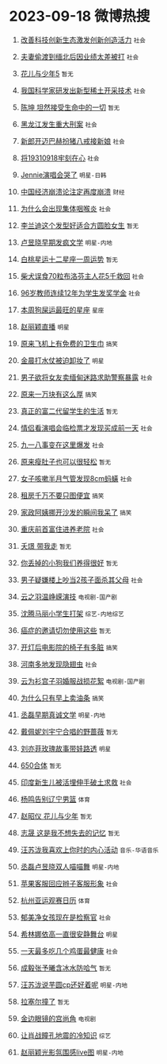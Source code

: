 # 2023-09-18 微博热搜 
1. [改善科技创新生态激发创新创造活力](https://m.weibo.cn/search?containerid=100103type%3D1%26t%3D10%26q%3D%23%E6%94%B9%E5%96%84%E7%A7%91%E6%8A%80%E5%88%9B%E6%96%B0%E7%94%9F%E6%80%81%E6%BF%80%E5%8F%91%E5%88%9B%E6%96%B0%E5%88%9B%E9%80%A0%E6%B4%BB%E5%8A%9B%23&stream_entry_id=51&isnewpage=1&extparam=seat%3D1%26filter_type%3Drealtimehot%26pos%3D0%26cate%3D10103%26dgr%3D0%26stream_entry_id%3D51%26c_type%3D51%26display_time%3D1694970235%26pre_seqid%3D169497023569102715567) `社会` 

2. [夫妻偷渡到缅北后因业绩太差被打](https://m.weibo.cn/search?containerid=100103type%3D1%26t%3D10%26q%3D%23%E5%A4%AB%E5%A6%BB%E5%81%B7%E6%B8%A1%E5%88%B0%E7%BC%85%E5%8C%97%E5%90%8E%E5%9B%A0%E4%B8%9A%E7%BB%A9%E5%A4%AA%E5%B7%AE%E8%A2%AB%E6%89%93%23&stream_entry_id=31&isnewpage=1&extparam=seat%3D1%26filter_type%3Drealtimehot%26c_type%3D31%26flag%3D1%26band_rank%3D1%26q%3D%2523%25E5%25A4%25AB%25E5%25A6%25BB%25E5%2581%25B7%25E6%25B8%25A1%25E5%2588%25B0%25E7%25BC%2585%25E5%258C%2597%25E5%2590%258E%25E5%259B%25A0%25E4%25B8%259A%25E7%25BB%25A9%25E5%25A4%25AA%25E5%25B7%25AE%25E8%25A2%25AB%25E6%2589%2593%2523%26lcate%3D5001%26realpos%3D1%26pos%3D0%26cate%3D5001%26dgr%3D0%26stream_entry_id%3D31%26display_time%3D1694970235%26pre_seqid%3D169497023569102715567) `社会` 

3. [花儿与少年5](https://m.weibo.cn/search?containerid=100103type%3D1%26t%3D10%26q%3D%E8%8A%B1%E5%84%BF%E4%B8%8E%E5%B0%91%E5%B9%B45&stream_entry_id=31&isnewpage=1&extparam=seat%3D1%26filter_type%3Drealtimehot%26c_type%3D31%26flag%3D0%26band_rank%3D2%26q%3D%25E8%258A%25B1%25E5%2584%25BF%25E4%25B8%258E%25E5%25B0%2591%25E5%25B9%25B45%26lcate%3D5001%26realpos%3D2%26pos%3D1%26cate%3D5001%26dgr%3D0%26stream_entry_id%3D31%26display_time%3D1694970235%26pre_seqid%3D169497023569102715567) `暂无` 

4. [我国科学家研发出新型稀土开采技术](https://m.weibo.cn/search?containerid=100103type%3D1%26t%3D10%26q%3D%23%E6%88%91%E5%9B%BD%E7%A7%91%E5%AD%A6%E5%AE%B6%E7%A0%94%E5%8F%91%E5%87%BA%E6%96%B0%E5%9E%8B%E7%A8%80%E5%9C%9F%E5%BC%80%E9%87%87%E6%8A%80%E6%9C%AF%23&stream_entry_id=31&isnewpage=1&extparam=seat%3D1%26filter_type%3Drealtimehot%26c_type%3D31%26flag%3D0%26band_rank%3D3%26q%3D%2523%25E6%2588%2591%25E5%259B%25BD%25E7%25A7%2591%25E5%25AD%25A6%25E5%25AE%25B6%25E7%25A0%2594%25E5%258F%2591%25E5%2587%25BA%25E6%2596%25B0%25E5%259E%258B%25E7%25A8%2580%25E5%259C%259F%25E5%25BC%2580%25E9%2587%2587%25E6%258A%2580%25E6%259C%25AF%2523%26lcate%3D5001%26realpos%3D3%26pos%3D2%26cate%3D5001%26dgr%3D0%26stream_entry_id%3D31%26display_time%3D1694970235%26pre_seqid%3D169497023569102715567) `社会` 

5. [陈坤 坦然接受生命中的一切](https://m.weibo.cn/search?containerid=100103type%3D1%26t%3D10%26q%3D%E9%99%88%E5%9D%A4+%E5%9D%A6%E7%84%B6%E6%8E%A5%E5%8F%97%E7%94%9F%E5%91%BD%E4%B8%AD%E7%9A%84%E4%B8%80%E5%88%87&stream_entry_id=31&isnewpage=1&extparam=seat%3D1%26filter_type%3Drealtimehot%26c_type%3D31%26flag%3D1%26band_rank%3D4%26q%3D%25E9%2599%2588%25E5%259D%25A4%2520%25E5%259D%25A6%25E7%2584%25B6%25E6%258E%25A5%25E5%258F%2597%25E7%2594%259F%25E5%2591%25BD%25E4%25B8%25AD%25E7%259A%2584%25E4%25B8%2580%25E5%2588%2587%26lcate%3D5001%26realpos%3D4%26pos%3D3%26cate%3D5001%26dgr%3D0%26stream_entry_id%3D31%26display_time%3D1694970235%26pre_seqid%3D169497023569102715567) `暂无` 

6. [黑龙江发生重大刑案](https://m.weibo.cn/search?containerid=100103type%3D1%26t%3D10%26q%3D%23%E9%BB%91%E9%BE%99%E6%B1%9F%E5%8F%91%E7%94%9F%E9%87%8D%E5%A4%A7%E5%88%91%E6%A1%88%23&stream_entry_id=31&isnewpage=1&extparam=seat%3D1%26filter_type%3Drealtimehot%26c_type%3D31%26flag%3D2%26band_rank%3D5%26q%3D%2523%25E9%25BB%2591%25E9%25BE%2599%25E6%25B1%259F%25E5%258F%2591%25E7%2594%259F%25E9%2587%258D%25E5%25A4%25A7%25E5%2588%2591%25E6%25A1%2588%2523%26lcate%3D5001%26realpos%3D5%26pos%3D4%26cate%3D5001%26dgr%3D0%26stream_entry_id%3D31%26display_time%3D1694970235%26pre_seqid%3D169497023569102715567) `社会` 

7. [新郎开迈巴赫扮猪八戒接新娘](https://m.weibo.cn/search?containerid=100103type%3D1%26t%3D10%26q%3D%23%E6%96%B0%E9%83%8E%E5%BC%80%E8%BF%88%E5%B7%B4%E8%B5%AB%E6%89%AE%E7%8C%AA%E5%85%AB%E6%88%92%E6%8E%A5%E6%96%B0%E5%A8%98%23&stream_entry_id=31&isnewpage=1&extparam=seat%3D1%26filter_type%3Drealtimehot%26c_type%3D31%26flag%3D32768%26band_rank%3D6%26q%3D%2523%25E6%2596%25B0%25E9%2583%258E%25E5%25BC%2580%25E8%25BF%2588%25E5%25B7%25B4%25E8%25B5%25AB%25E6%2589%25AE%25E7%258C%25AA%25E5%2585%25AB%25E6%2588%2592%25E6%258E%25A5%25E6%2596%25B0%25E5%25A8%2598%2523%26lcate%3D5001%26realpos%3D6%26pos%3D5%26cate%3D5001%26dgr%3D0%26stream_entry_id%3D31%26display_time%3D1694970235%26pre_seqid%3D169497023569102715567) `社会` 

8. [将19310918牢刻在心](https://m.weibo.cn/search?containerid=100103type%3D1%26t%3D10%26q%3D%23%E5%B0%8619310918%E7%89%A2%E5%88%BB%E5%9C%A8%E5%BF%83%23&stream_entry_id=31&isnewpage=1&extparam=seat%3D1%26filter_type%3Drealtimehot%26c_type%3D31%26flag%3D1%26band_rank%3D7%26q%3D%2523%25E5%25B0%258619310918%25E7%2589%25A2%25E5%2588%25BB%25E5%259C%25A8%25E5%25BF%2583%2523%26lcate%3D5001%26realpos%3D7%26pos%3D6%26cate%3D5001%26dgr%3D0%26stream_entry_id%3D31%26display_time%3D1694970235%26pre_seqid%3D169497023569102715567) `社会` 

9. [Jennie演唱会哭了](https://m.weibo.cn/search?containerid=100103type%3D1%26t%3D10%26q%3D%23Jennie%E6%BC%94%E5%94%B1%E4%BC%9A%E5%93%AD%E4%BA%86%23&stream_entry_id=31&isnewpage=1&extparam=seat%3D1%26filter_type%3Drealtimehot%26c_type%3D31%26flag%3D0%26band_rank%3D8%26q%3D%2523Jennie%25E6%25BC%2594%25E5%2594%25B1%25E4%25BC%259A%25E5%2593%25AD%25E4%25BA%2586%2523%26lcate%3D5001%26realpos%3D8%26pos%3D7%26cate%3D5001%26dgr%3D0%26stream_entry_id%3D31%26display_time%3D1694970235%26pre_seqid%3D169497023569102715567) `明星-日韩` 

10. [中国经济崩溃论注定再度崩溃](https://m.weibo.cn/search?containerid=100103type%3D1%26t%3D10%26q%3D%23%E4%B8%AD%E5%9B%BD%E7%BB%8F%E6%B5%8E%E5%B4%A9%E6%BA%83%E8%AE%BA%E6%B3%A8%E5%AE%9A%E5%86%8D%E5%BA%A6%E5%B4%A9%E6%BA%83%23&stream_entry_id=31&isnewpage=1&extparam=seat%3D1%26filter_type%3Drealtimehot%26c_type%3D31%26flag%3D0%26band_rank%3D9%26q%3D%2523%25E4%25B8%25AD%25E5%259B%25BD%25E7%25BB%258F%25E6%25B5%258E%25E5%25B4%25A9%25E6%25BA%2583%25E8%25AE%25BA%25E6%25B3%25A8%25E5%25AE%259A%25E5%2586%258D%25E5%25BA%25A6%25E5%25B4%25A9%25E6%25BA%2583%2523%26lcate%3D5001%26realpos%3D9%26pos%3D8%26cate%3D5001%26dgr%3D0%26stream_entry_id%3D31%26display_time%3D1694970235%26pre_seqid%3D169497023569102715567) `财经` 

11. [为什么会出现集体咽喉炎](https://m.weibo.cn/search?containerid=100103type%3D1%26t%3D10%26q%3D%23%E4%B8%BA%E4%BB%80%E4%B9%88%E4%BC%9A%E5%87%BA%E7%8E%B0%E9%9B%86%E4%BD%93%E5%92%BD%E5%96%89%E7%82%8E%23&stream_entry_id=31&isnewpage=1&extparam=seat%3D1%26filter_type%3Drealtimehot%26c_type%3D31%26flag%3D0%26band_rank%3D10%26q%3D%2523%25E4%25B8%25BA%25E4%25BB%2580%25E4%25B9%2588%25E4%25BC%259A%25E5%2587%25BA%25E7%258E%25B0%25E9%259B%2586%25E4%25BD%2593%25E5%2592%25BD%25E5%2596%2589%25E7%2582%258E%2523%26lcate%3D5001%26realpos%3D10%26pos%3D9%26cate%3D5001%26dgr%3D0%26stream_entry_id%3D31%26display_time%3D1694970235%26pre_seqid%3D169497023569102715567) `社会` 

12. [李兰迪这个发型好适合方圆脸女生](https://m.weibo.cn/search?containerid=100103type%3D1%26t%3D10%26q%3D%E6%9D%8E%E5%85%B0%E8%BF%AA%E8%BF%99%E4%B8%AA%E5%8F%91%E5%9E%8B%E5%A5%BD%E9%80%82%E5%90%88%E6%96%B9%E5%9C%86%E8%84%B8%E5%A5%B3%E7%94%9F&stream_entry_id=31&isnewpage=1&extparam=seat%3D1%26filter_type%3Drealtimehot%26c_type%3D31%26flag%3D2%26band_rank%3D11%26q%3D%25E6%259D%258E%25E5%2585%25B0%25E8%25BF%25AA%25E8%25BF%2599%25E4%25B8%25AA%25E5%258F%2591%25E5%259E%258B%25E5%25A5%25BD%25E9%2580%2582%25E5%2590%2588%25E6%2596%25B9%25E5%259C%2586%25E8%2584%25B8%25E5%25A5%25B3%25E7%2594%259F%26lcate%3D5001%26realpos%3D11%26pos%3D10%26cate%3D5001%26dgr%3D0%26stream_entry_id%3D31%26display_time%3D1694970235%26pre_seqid%3D169497023569102715567) `暂无` 

13. [卢昱晓早期发疯文学](https://m.weibo.cn/search?containerid=100103type%3D1%26t%3D10%26q%3D%23%E5%8D%A2%E6%98%B1%E6%99%93%E6%97%A9%E6%9C%9F%E5%8F%91%E7%96%AF%E6%96%87%E5%AD%A6%23&stream_entry_id=31&isnewpage=1&extparam=seat%3D1%26filter_type%3Drealtimehot%26c_type%3D31%26flag%3D0%26band_rank%3D12%26q%3D%2523%25E5%258D%25A2%25E6%2598%25B1%25E6%2599%2593%25E6%2597%25A9%25E6%259C%259F%25E5%258F%2591%25E7%2596%25AF%25E6%2596%2587%25E5%25AD%25A6%2523%26lcate%3D5001%26realpos%3D12%26pos%3D11%26cate%3D5001%26dgr%3D0%26stream_entry_id%3D31%26display_time%3D1694970235%26pre_seqid%3D169497023569102715567) `明星-内地` 

14. [白桃星运十二星座一周运势](https://m.weibo.cn/search?containerid=100103type%3D1%26t%3D10%26q%3D%E7%99%BD%E6%A1%83%E6%98%9F%E8%BF%90%E5%8D%81%E4%BA%8C%E6%98%9F%E5%BA%A7%E4%B8%80%E5%91%A8%E8%BF%90%E5%8A%BF&stream_entry_id=31&isnewpage=1&extparam=seat%3D1%26filter_type%3Drealtimehot%26c_type%3D31%26flag%3D0%26band_rank%3D13%26q%3D%25E7%2599%25BD%25E6%25A1%2583%25E6%2598%259F%25E8%25BF%2590%25E5%258D%2581%25E4%25BA%258C%25E6%2598%259F%25E5%25BA%25A7%25E4%25B8%2580%25E5%2591%25A8%25E8%25BF%2590%25E5%258A%25BF%26lcate%3D5001%26realpos%3D13%26pos%3D12%26cate%3D5001%26dgr%3D0%26stream_entry_id%3D31%26display_time%3D1694970235%26pre_seqid%3D169497023569102715567) `暂无` 

15. [柴犬误食70粒布洛芬主人花5千救回](https://m.weibo.cn/search?containerid=100103type%3D1%26t%3D10%26q%3D%23%E6%9F%B4%E7%8A%AC%E8%AF%AF%E9%A3%9F70%E7%B2%92%E5%B8%83%E6%B4%9B%E8%8A%AC%E4%B8%BB%E4%BA%BA%E8%8A%B15%E5%8D%83%E6%95%91%E5%9B%9E%23&stream_entry_id=31&isnewpage=1&extparam=seat%3D1%26filter_type%3Drealtimehot%26c_type%3D31%26flag%3D0%26band_rank%3D14%26q%3D%2523%25E6%259F%25B4%25E7%258A%25AC%25E8%25AF%25AF%25E9%25A3%259F70%25E7%25B2%2592%25E5%25B8%2583%25E6%25B4%259B%25E8%258A%25AC%25E4%25B8%25BB%25E4%25BA%25BA%25E8%258A%25B15%25E5%258D%2583%25E6%2595%2591%25E5%259B%259E%2523%26lcate%3D5001%26realpos%3D14%26pos%3D13%26cate%3D5001%26dgr%3D0%26stream_entry_id%3D31%26display_time%3D1694970235%26pre_seqid%3D169497023569102715567) `社会` 

16. [96岁教师连续12年为学生发奖学金](https://m.weibo.cn/search?containerid=100103type%3D1%26t%3D10%26q%3D%2396%E5%B2%81%E6%95%99%E5%B8%88%E8%BF%9E%E7%BB%AD12%E5%B9%B4%E4%B8%BA%E5%AD%A6%E7%94%9F%E5%8F%91%E5%A5%96%E5%AD%A6%E9%87%91%23&stream_entry_id=31&isnewpage=1&extparam=seat%3D1%26filter_type%3Drealtimehot%26c_type%3D31%26flag%3D32768%26band_rank%3D15%26q%3D%252396%25E5%25B2%2581%25E6%2595%2599%25E5%25B8%2588%25E8%25BF%259E%25E7%25BB%25AD12%25E5%25B9%25B4%25E4%25B8%25BA%25E5%25AD%25A6%25E7%2594%259F%25E5%258F%2591%25E5%25A5%2596%25E5%25AD%25A6%25E9%2587%2591%2523%26lcate%3D5001%26realpos%3D15%26pos%3D14%26cate%3D5001%26dgr%3D0%26stream_entry_id%3D31%26display_time%3D1694970235%26pre_seqid%3D169497023569102715567) `社会` 

17. [本周狗屎运最旺的星座](https://m.weibo.cn/search?containerid=100103type%3D1%26t%3D10%26q%3D%E6%9C%AC%E5%91%A8%E7%8B%97%E5%B1%8E%E8%BF%90%E6%9C%80%E6%97%BA%E7%9A%84%E6%98%9F%E5%BA%A7&stream_entry_id=31&isnewpage=1&extparam=seat%3D1%26filter_type%3Drealtimehot%26c_type%3D31%26flag%3D0%26band_rank%3D16%26q%3D%25E6%259C%25AC%25E5%2591%25A8%25E7%258B%2597%25E5%25B1%258E%25E8%25BF%2590%25E6%259C%2580%25E6%2597%25BA%25E7%259A%2584%25E6%2598%259F%25E5%25BA%25A7%26lcate%3D5001%26realpos%3D16%26pos%3D15%26cate%3D5001%26dgr%3D0%26stream_entry_id%3D31%26display_time%3D1694970235%26pre_seqid%3D169497023569102715567) `星座` 

18. [赵丽颖直播](https://m.weibo.cn/search?containerid=100103type%3D1%26t%3D10%26q%3D%E8%B5%B5%E4%B8%BD%E9%A2%96%E7%9B%B4%E6%92%AD&stream_entry_id=31&isnewpage=1&extparam=seat%3D1%26filter_type%3Drealtimehot%26c_type%3D31%26flag%3D0%26band_rank%3D17%26q%3D%25E8%25B5%25B5%25E4%25B8%25BD%25E9%25A2%2596%25E7%259B%25B4%25E6%2592%25AD%26lcate%3D5001%26realpos%3D17%26pos%3D16%26cate%3D5001%26dgr%3D0%26stream_entry_id%3D31%26display_time%3D1694970235%26pre_seqid%3D169497023569102715567) `明星` 

19. [原来飞机上有免费的卫生巾](https://m.weibo.cn/search?containerid=100103type%3D1%26t%3D10%26q%3D%23%E5%8E%9F%E6%9D%A5%E9%A3%9E%E6%9C%BA%E4%B8%8A%E6%9C%89%E5%85%8D%E8%B4%B9%E7%9A%84%E5%8D%AB%E7%94%9F%E5%B7%BE%23&stream_entry_id=31&isnewpage=1&extparam=seat%3D1%26filter_type%3Drealtimehot%26c_type%3D31%26flag%3D0%26band_rank%3D18%26q%3D%2523%25E5%258E%259F%25E6%259D%25A5%25E9%25A3%259E%25E6%259C%25BA%25E4%25B8%258A%25E6%259C%2589%25E5%2585%258D%25E8%25B4%25B9%25E7%259A%2584%25E5%258D%25AB%25E7%2594%259F%25E5%25B7%25BE%2523%26lcate%3D5001%26realpos%3D18%26pos%3D17%26cate%3D5001%26dgr%3D0%26stream_entry_id%3D31%26display_time%3D1694970235%26pre_seqid%3D169497023569102715567) `搞笑` 

20. [金晨打水仗被迫卸妆了](https://m.weibo.cn/search?containerid=100103type%3D1%26t%3D10%26q%3D%23%E9%87%91%E6%99%A8%E6%89%93%E6%B0%B4%E4%BB%97%E8%A2%AB%E8%BF%AB%E5%8D%B8%E5%A6%86%E4%BA%86%23&stream_entry_id=31&isnewpage=1&extparam=seat%3D1%26filter_type%3Drealtimehot%26c_type%3D31%26flag%3D0%26band_rank%3D19%26q%3D%2523%25E9%2587%2591%25E6%2599%25A8%25E6%2589%2593%25E6%25B0%25B4%25E4%25BB%2597%25E8%25A2%25AB%25E8%25BF%25AB%25E5%258D%25B8%25E5%25A6%2586%25E4%25BA%2586%2523%26lcate%3D5001%26realpos%3D19%26pos%3D18%26cate%3D5001%26dgr%3D0%26stream_entry_id%3D31%26display_time%3D1694970235%26pre_seqid%3D169497023569102715567) `明星` 

21. [男子欲将女友卖缅甸迷路求助警察暴露](https://m.weibo.cn/search?containerid=100103type%3D1%26t%3D10%26q%3D%23%E7%94%B7%E5%AD%90%E6%AC%B2%E5%B0%86%E5%A5%B3%E5%8F%8B%E5%8D%96%E7%BC%85%E7%94%B8%E8%BF%B7%E8%B7%AF%E6%B1%82%E5%8A%A9%E8%AD%A6%E5%AF%9F%E6%9A%B4%E9%9C%B2%23&stream_entry_id=31&isnewpage=1&extparam=seat%3D1%26filter_type%3Drealtimehot%26c_type%3D31%26flag%3D0%26band_rank%3D20%26q%3D%2523%25E7%2594%25B7%25E5%25AD%2590%25E6%25AC%25B2%25E5%25B0%2586%25E5%25A5%25B3%25E5%258F%258B%25E5%258D%2596%25E7%25BC%2585%25E7%2594%25B8%25E8%25BF%25B7%25E8%25B7%25AF%25E6%25B1%2582%25E5%258A%25A9%25E8%25AD%25A6%25E5%25AF%259F%25E6%259A%25B4%25E9%259C%25B2%2523%26lcate%3D5001%26realpos%3D20%26pos%3D19%26cate%3D5001%26dgr%3D0%26stream_entry_id%3D31%26display_time%3D1694970235%26pre_seqid%3D169497023569102715567) `社会` 

22. [原来一万块有这么厚](https://m.weibo.cn/search?containerid=100103type%3D1%26t%3D10%26q%3D%23%E5%8E%9F%E6%9D%A5%E4%B8%80%E4%B8%87%E5%9D%97%E6%9C%89%E8%BF%99%E4%B9%88%E5%8E%9A%23&stream_entry_id=31&isnewpage=1&extparam=seat%3D1%26filter_type%3Drealtimehot%26c_type%3D31%26flag%3D0%26band_rank%3D21%26q%3D%2523%25E5%258E%259F%25E6%259D%25A5%25E4%25B8%2580%25E4%25B8%2587%25E5%259D%2597%25E6%259C%2589%25E8%25BF%2599%25E4%25B9%2588%25E5%258E%259A%2523%26lcate%3D5001%26realpos%3D21%26pos%3D20%26cate%3D5001%26dgr%3D0%26stream_entry_id%3D31%26display_time%3D1694970235%26pre_seqid%3D169497023569102715567) `搞笑` 

23. [真正的富二代留学生的生活](https://m.weibo.cn/search?containerid=100103type%3D1%26t%3D10%26q%3D%E7%9C%9F%E6%AD%A3%E7%9A%84%E5%AF%8C%E4%BA%8C%E4%BB%A3%E7%95%99%E5%AD%A6%E7%94%9F%E7%9A%84%E7%94%9F%E6%B4%BB&stream_entry_id=31&isnewpage=1&extparam=seat%3D1%26filter_type%3Drealtimehot%26c_type%3D31%26flag%3D0%26band_rank%3D22%26q%3D%25E7%259C%259F%25E6%25AD%25A3%25E7%259A%2584%25E5%25AF%258C%25E4%25BA%258C%25E4%25BB%25A3%25E7%2595%2599%25E5%25AD%25A6%25E7%2594%259F%25E7%259A%2584%25E7%2594%259F%25E6%25B4%25BB%26lcate%3D5001%26realpos%3D22%26pos%3D21%26cate%3D5001%26dgr%3D0%26stream_entry_id%3D31%26display_time%3D1694970235%26pre_seqid%3D169497023569102715567) `暂无` 

24. [情侣看演唱会临检票才发现买成前一天](https://m.weibo.cn/search?containerid=100103type%3D1%26t%3D10%26q%3D%23%E6%83%85%E4%BE%A3%E7%9C%8B%E6%BC%94%E5%94%B1%E4%BC%9A%E4%B8%B4%E6%A3%80%E7%A5%A8%E6%89%8D%E5%8F%91%E7%8E%B0%E4%B9%B0%E6%88%90%E5%89%8D%E4%B8%80%E5%A4%A9%23&stream_entry_id=31&isnewpage=1&extparam=seat%3D1%26filter_type%3Drealtimehot%26c_type%3D31%26flag%3D1%26band_rank%3D23%26q%3D%2523%25E6%2583%2585%25E4%25BE%25A3%25E7%259C%258B%25E6%25BC%2594%25E5%2594%25B1%25E4%25BC%259A%25E4%25B8%25B4%25E6%25A3%2580%25E7%25A5%25A8%25E6%2589%258D%25E5%258F%2591%25E7%258E%25B0%25E4%25B9%25B0%25E6%2588%2590%25E5%2589%258D%25E4%25B8%2580%25E5%25A4%25A9%2523%26lcate%3D5001%26realpos%3D23%26pos%3D22%26cate%3D5001%26dgr%3D0%26stream_entry_id%3D31%26display_time%3D1694970235%26pre_seqid%3D169497023569102715567) `社会` 

25. [九一八事变在这里爆发](https://m.weibo.cn/search?containerid=100103type%3D1%26t%3D10%26q%3D%23%E4%B9%9D%E4%B8%80%E5%85%AB%E4%BA%8B%E5%8F%98%E5%9C%A8%E8%BF%99%E9%87%8C%E7%88%86%E5%8F%91%23&stream_entry_id=31&isnewpage=1&extparam=seat%3D1%26filter_type%3Drealtimehot%26c_type%3D31%26flag%3D1%26band_rank%3D24%26q%3D%2523%25E4%25B9%259D%25E4%25B8%2580%25E5%2585%25AB%25E4%25BA%258B%25E5%258F%2598%25E5%259C%25A8%25E8%25BF%2599%25E9%2587%258C%25E7%2588%2586%25E5%258F%2591%2523%26lcate%3D5001%26realpos%3D24%26pos%3D23%26cate%3D5001%26dgr%3D0%26stream_entry_id%3D31%26display_time%3D1694970235%26pre_seqid%3D169497023569102715567) `社会` 

26. [原来瘦肚子也可以很轻松](https://m.weibo.cn/search?containerid=100103type%3D1%26t%3D10%26q%3D%E5%8E%9F%E6%9D%A5%E7%98%A6%E8%82%9A%E5%AD%90%E4%B9%9F%E5%8F%AF%E4%BB%A5%E5%BE%88%E8%BD%BB%E6%9D%BE&stream_entry_id=31&isnewpage=1&extparam=seat%3D1%26filter_type%3Drealtimehot%26c_type%3D31%26flag%3D0%26band_rank%3D25%26q%3D%25E5%258E%259F%25E6%259D%25A5%25E7%2598%25A6%25E8%2582%259A%25E5%25AD%2590%25E4%25B9%259F%25E5%258F%25AF%25E4%25BB%25A5%25E5%25BE%2588%25E8%25BD%25BB%25E6%259D%25BE%26lcate%3D5001%26realpos%3D25%26pos%3D24%26cate%3D5001%26dgr%3D0%26stream_entry_id%3D31%26display_time%3D1694970235%26pre_seqid%3D169497023569102715567) `暂无` 

27. [女子咳嗽半月气管发现8cm蚂蟥](https://m.weibo.cn/search?containerid=100103type%3D1%26t%3D10%26q%3D%23%E5%A5%B3%E5%AD%90%E5%92%B3%E5%97%BD%E5%8D%8A%E6%9C%88%E6%B0%94%E7%AE%A1%E5%8F%91%E7%8E%B08cm%E8%9A%82%E8%9F%A5%23&stream_entry_id=31&isnewpage=1&extparam=seat%3D1%26filter_type%3Drealtimehot%26c_type%3D31%26flag%3D0%26band_rank%3D26%26q%3D%2523%25E5%25A5%25B3%25E5%25AD%2590%25E5%2592%25B3%25E5%2597%25BD%25E5%258D%258A%25E6%259C%2588%25E6%25B0%2594%25E7%25AE%25A1%25E5%258F%2591%25E7%258E%25B08cm%25E8%259A%2582%25E8%259F%25A5%2523%26lcate%3D5001%26realpos%3D26%26pos%3D25%26cate%3D5001%26dgr%3D0%26stream_entry_id%3D31%26display_time%3D1694970235%26pre_seqid%3D169497023569102715567) `社会` 

28. [租房千万不要只图便宜](https://m.weibo.cn/search?containerid=100103type%3D1%26t%3D10%26q%3D%23%E7%A7%9F%E6%88%BF%E5%8D%83%E4%B8%87%E4%B8%8D%E8%A6%81%E5%8F%AA%E5%9B%BE%E4%BE%BF%E5%AE%9C%23&stream_entry_id=31&isnewpage=1&extparam=seat%3D1%26filter_type%3Drealtimehot%26c_type%3D31%26flag%3D0%26band_rank%3D27%26q%3D%2523%25E7%25A7%259F%25E6%2588%25BF%25E5%258D%2583%25E4%25B8%2587%25E4%25B8%258D%25E8%25A6%2581%25E5%258F%25AA%25E5%259B%25BE%25E4%25BE%25BF%25E5%25AE%259C%2523%26lcate%3D5001%26realpos%3D27%26pos%3D26%26cate%3D5001%26dgr%3D0%26stream_entry_id%3D31%26display_time%3D1694970235%26pre_seqid%3D169497023569102715567) `搞笑` 

29. [家政阿姨挪开沙发的瞬间我呆了](https://m.weibo.cn/search?containerid=100103type%3D1%26t%3D10%26q%3D%23%E5%AE%B6%E6%94%BF%E9%98%BF%E5%A7%A8%E6%8C%AA%E5%BC%80%E6%B2%99%E5%8F%91%E7%9A%84%E7%9E%AC%E9%97%B4%E6%88%91%E5%91%86%E4%BA%86%23&stream_entry_id=31&isnewpage=1&extparam=seat%3D1%26filter_type%3Drealtimehot%26c_type%3D31%26flag%3D0%26band_rank%3D28%26q%3D%2523%25E5%25AE%25B6%25E6%2594%25BF%25E9%2598%25BF%25E5%25A7%25A8%25E6%258C%25AA%25E5%25BC%2580%25E6%25B2%2599%25E5%258F%2591%25E7%259A%2584%25E7%259E%25AC%25E9%2597%25B4%25E6%2588%2591%25E5%2591%2586%25E4%25BA%2586%2523%26lcate%3D5001%26realpos%3D28%26pos%3D27%26cate%3D5001%26dgr%3D0%26stream_entry_id%3D31%26display_time%3D1694970235%26pre_seqid%3D169497023569102715567) `搞笑` 

30. [重庆前首富住进养老院](https://m.weibo.cn/search?containerid=100103type%3D1%26t%3D10%26q%3D%23%E9%87%8D%E5%BA%86%E5%89%8D%E9%A6%96%E5%AF%8C%E4%BD%8F%E8%BF%9B%E5%85%BB%E8%80%81%E9%99%A2%23&stream_entry_id=31&isnewpage=1&extparam=seat%3D1%26filter_type%3Drealtimehot%26c_type%3D31%26flag%3D0%26band_rank%3D29%26q%3D%2523%25E9%2587%258D%25E5%25BA%2586%25E5%2589%258D%25E9%25A6%2596%25E5%25AF%258C%25E4%25BD%258F%25E8%25BF%259B%25E5%2585%25BB%25E8%2580%2581%25E9%2599%25A2%2523%26lcate%3D5001%26realpos%3D29%26pos%3D28%26cate%3D5001%26dgr%3D0%26stream_entry_id%3D31%26display_time%3D1694970235%26pre_seqid%3D169497023569102715567) `社会` 

31. [夭璟 带我走](https://m.weibo.cn/search?containerid=100103type%3D1%26t%3D10%26q%3D%E5%A4%AD%E7%92%9F+%E5%B8%A6%E6%88%91%E8%B5%B0&stream_entry_id=31&isnewpage=1&extparam=seat%3D1%26filter_type%3Drealtimehot%26c_type%3D31%26flag%3D0%26band_rank%3D30%26q%3D%25E5%25A4%25AD%25E7%2592%259F%2520%25E5%25B8%25A6%25E6%2588%2591%25E8%25B5%25B0%26lcate%3D5001%26realpos%3D30%26pos%3D29%26cate%3D5001%26dgr%3D0%26stream_entry_id%3D31%26display_time%3D1694970235%26pre_seqid%3D169497023569102715567) `暂无` 

32. [你丢掉的小狗我们养得很好](https://m.weibo.cn/search?containerid=100103type%3D1%26t%3D10%26q%3D%E4%BD%A0%E4%B8%A2%E6%8E%89%E7%9A%84%E5%B0%8F%E7%8B%97%E6%88%91%E4%BB%AC%E5%85%BB%E5%BE%97%E5%BE%88%E5%A5%BD&stream_entry_id=31&isnewpage=1&extparam=seat%3D1%26filter_type%3Drealtimehot%26c_type%3D31%26flag%3D0%26band_rank%3D31%26q%3D%25E4%25BD%25A0%25E4%25B8%25A2%25E6%258E%2589%25E7%259A%2584%25E5%25B0%258F%25E7%258B%2597%25E6%2588%2591%25E4%25BB%25AC%25E5%2585%25BB%25E5%25BE%2597%25E5%25BE%2588%25E5%25A5%25BD%26lcate%3D5001%26realpos%3D31%26pos%3D30%26cate%3D5001%26dgr%3D0%26stream_entry_id%3D31%26display_time%3D1694970235%26pre_seqid%3D169497023569102715567) `暂无` 

33. [男子疑嫌楼上吵当2孩子面杀其父母](https://m.weibo.cn/search?containerid=100103type%3D1%26t%3D10%26q%3D%23%E7%94%B7%E5%AD%90%E7%96%91%E5%AB%8C%E6%A5%BC%E4%B8%8A%E5%90%B5%E5%BD%932%E5%AD%A9%E5%AD%90%E9%9D%A2%E6%9D%80%E5%85%B6%E7%88%B6%E6%AF%8D%23&stream_entry_id=31&isnewpage=1&extparam=seat%3D1%26filter_type%3Drealtimehot%26c_type%3D31%26flag%3D0%26band_rank%3D32%26q%3D%2523%25E7%2594%25B7%25E5%25AD%2590%25E7%2596%2591%25E5%25AB%258C%25E6%25A5%25BC%25E4%25B8%258A%25E5%2590%25B5%25E5%25BD%25932%25E5%25AD%25A9%25E5%25AD%2590%25E9%259D%25A2%25E6%259D%2580%25E5%2585%25B6%25E7%2588%25B6%25E6%25AF%258D%2523%26lcate%3D5001%26realpos%3D32%26pos%3D31%26cate%3D5001%26dgr%3D0%26stream_entry_id%3D31%26display_time%3D1694970235%26pre_seqid%3D169497023569102715567) `社会` 

34. [云之羽温峥嵘演技](https://m.weibo.cn/search?containerid=100103type%3D1%26t%3D10%26q%3D%23%E4%BA%91%E4%B9%8B%E7%BE%BD%E6%B8%A9%E5%B3%A5%E5%B5%98%E6%BC%94%E6%8A%80%23&stream_entry_id=31&isnewpage=1&extparam=seat%3D1%26filter_type%3Drealtimehot%26c_type%3D31%26flag%3D1%26band_rank%3D33%26q%3D%2523%25E4%25BA%2591%25E4%25B9%258B%25E7%25BE%25BD%25E6%25B8%25A9%25E5%25B3%25A5%25E5%25B5%2598%25E6%25BC%2594%25E6%258A%2580%2523%26lcate%3D5001%26realpos%3D33%26pos%3D32%26cate%3D5001%26dgr%3D0%26stream_entry_id%3D31%26display_time%3D1694970235%26pre_seqid%3D169497023569102715567) `电视剧-国产剧` 

35. [沈腾马丽小学生打架](https://m.weibo.cn/search?containerid=100103type%3D1%26t%3D10%26q%3D%23%E6%B2%88%E8%85%BE%E9%A9%AC%E4%B8%BD%E5%B0%8F%E5%AD%A6%E7%94%9F%E6%89%93%E6%9E%B6%23&stream_entry_id=31&isnewpage=1&extparam=seat%3D1%26filter_type%3Drealtimehot%26c_type%3D31%26flag%3D1%26band_rank%3D34%26q%3D%2523%25E6%25B2%2588%25E8%2585%25BE%25E9%25A9%25AC%25E4%25B8%25BD%25E5%25B0%258F%25E5%25AD%25A6%25E7%2594%259F%25E6%2589%2593%25E6%259E%25B6%2523%26lcate%3D5001%26realpos%3D34%26pos%3D33%26cate%3D5001%26dgr%3D0%26stream_entry_id%3D31%26display_time%3D1694970235%26pre_seqid%3D169497023569102715567) `综艺-内地综艺` 

36. [癌症的邀请切勿使用这些](https://m.weibo.cn/search?containerid=100103type%3D1%26t%3D10%26q%3D%E7%99%8C%E7%97%87%E7%9A%84%E9%82%80%E8%AF%B7%E5%88%87%E5%8B%BF%E4%BD%BF%E7%94%A8%E8%BF%99%E4%BA%9B&stream_entry_id=31&isnewpage=1&extparam=seat%3D1%26filter_type%3Drealtimehot%26c_type%3D31%26flag%3D0%26band_rank%3D35%26q%3D%25E7%2599%258C%25E7%2597%2587%25E7%259A%2584%25E9%2582%2580%25E8%25AF%25B7%25E5%2588%2587%25E5%258B%25BF%25E4%25BD%25BF%25E7%2594%25A8%25E8%25BF%2599%25E4%25BA%259B%26lcate%3D5001%26realpos%3D35%26pos%3D34%26cate%3D5001%26dgr%3D0%26stream_entry_id%3D31%26display_time%3D1694970235%26pre_seqid%3D169497023569102715567) `暂无` 

37. [开灯后电影院的椅子有多脏](https://m.weibo.cn/search?containerid=100103type%3D1%26t%3D10%26q%3D%23%E5%BC%80%E7%81%AF%E5%90%8E%E7%94%B5%E5%BD%B1%E9%99%A2%E7%9A%84%E6%A4%85%E5%AD%90%E6%9C%89%E5%A4%9A%E8%84%8F%23&stream_entry_id=31&isnewpage=1&extparam=seat%3D1%26filter_type%3Drealtimehot%26c_type%3D31%26flag%3D0%26band_rank%3D36%26q%3D%2523%25E5%25BC%2580%25E7%2581%25AF%25E5%2590%258E%25E7%2594%25B5%25E5%25BD%25B1%25E9%2599%25A2%25E7%259A%2584%25E6%25A4%2585%25E5%25AD%2590%25E6%259C%2589%25E5%25A4%259A%25E8%2584%258F%2523%26lcate%3D5001%26realpos%3D36%26pos%3D35%26cate%3D5001%26dgr%3D0%26stream_entry_id%3D31%26display_time%3D1694970235%26pre_seqid%3D169497023569102715567) `搞笑` 

38. [河南多地发现隐翅虫](https://m.weibo.cn/search?containerid=100103type%3D1%26t%3D10%26q%3D%23%E6%B2%B3%E5%8D%97%E5%A4%9A%E5%9C%B0%E5%8F%91%E7%8E%B0%E9%9A%90%E7%BF%85%E8%99%AB%23&stream_entry_id=31&isnewpage=1&extparam=seat%3D1%26filter_type%3Drealtimehot%26c_type%3D31%26flag%3D0%26band_rank%3D37%26q%3D%2523%25E6%25B2%25B3%25E5%258D%2597%25E5%25A4%259A%25E5%259C%25B0%25E5%258F%2591%25E7%258E%25B0%25E9%259A%2590%25E7%25BF%2585%25E8%2599%25AB%2523%26lcate%3D5001%26realpos%3D37%26pos%3D36%26cate%3D5001%26dgr%3D0%26stream_entry_id%3D31%26display_time%3D1694970235%26pre_seqid%3D169497023569102715567) `社会` 

39. [云为衫宫子羽婚服战损花絮](https://m.weibo.cn/search?containerid=100103type%3D1%26t%3D10%26q%3D%23%E4%BA%91%E4%B8%BA%E8%A1%AB%E5%AE%AB%E5%AD%90%E7%BE%BD%E5%A9%9A%E6%9C%8D%E6%88%98%E6%8D%9F%E8%8A%B1%E7%B5%AE%23&stream_entry_id=31&isnewpage=1&extparam=seat%3D1%26filter_type%3Drealtimehot%26c_type%3D31%26flag%3D0%26band_rank%3D38%26q%3D%2523%25E4%25BA%2591%25E4%25B8%25BA%25E8%25A1%25AB%25E5%25AE%25AB%25E5%25AD%2590%25E7%25BE%25BD%25E5%25A9%259A%25E6%259C%258D%25E6%2588%2598%25E6%258D%259F%25E8%258A%25B1%25E7%25B5%25AE%2523%26lcate%3D5001%26realpos%3D38%26pos%3D37%26cate%3D5001%26dgr%3D0%26stream_entry_id%3D31%26display_time%3D1694970235%26pre_seqid%3D169497023569102715567) `电视剧-国产剧` 

40. [为什么只有早上卖油条](https://m.weibo.cn/search?containerid=100103type%3D1%26t%3D10%26q%3D%23%E4%B8%BA%E4%BB%80%E4%B9%88%E5%8F%AA%E6%9C%89%E6%97%A9%E4%B8%8A%E5%8D%96%E6%B2%B9%E6%9D%A1%23&stream_entry_id=31&isnewpage=1&extparam=seat%3D1%26filter_type%3Drealtimehot%26c_type%3D31%26flag%3D0%26band_rank%3D39%26q%3D%2523%25E4%25B8%25BA%25E4%25BB%2580%25E4%25B9%2588%25E5%258F%25AA%25E6%259C%2589%25E6%2597%25A9%25E4%25B8%258A%25E5%258D%2596%25E6%25B2%25B9%25E6%259D%25A1%2523%26lcate%3D5001%26realpos%3D39%26pos%3D38%26cate%3D5001%26dgr%3D0%26stream_entry_id%3D31%26display_time%3D1694970235%26pre_seqid%3D169497023569102715567) `搞笑` 

41. [丞磊早期真诚文学](https://m.weibo.cn/search?containerid=100103type%3D1%26t%3D10%26q%3D%23%E4%B8%9E%E7%A3%8A%E6%97%A9%E6%9C%9F%E7%9C%9F%E8%AF%9A%E6%96%87%E5%AD%A6%23&stream_entry_id=31&isnewpage=1&extparam=seat%3D1%26filter_type%3Drealtimehot%26c_type%3D31%26flag%3D0%26band_rank%3D40%26q%3D%2523%25E4%25B8%259E%25E7%25A3%258A%25E6%2597%25A9%25E6%259C%259F%25E7%259C%259F%25E8%25AF%259A%25E6%2596%2587%25E5%25AD%25A6%2523%26lcate%3D5001%26realpos%3D40%26pos%3D39%26cate%3D5001%26dgr%3D0%26stream_entry_id%3D31%26display_time%3D1694970235%26pre_seqid%3D169497023569102715567) `明星-内地` 

42. [戴佩妮刘宇宁合唱的野蔷薇](https://m.weibo.cn/search?containerid=100103type%3D1%26t%3D10%26q%3D%E6%88%B4%E4%BD%A9%E5%A6%AE%E5%88%98%E5%AE%87%E5%AE%81%E5%90%88%E5%94%B1%E7%9A%84%E9%87%8E%E8%94%B7%E8%96%87&stream_entry_id=31&isnewpage=1&extparam=seat%3D1%26filter_type%3Drealtimehot%26c_type%3D31%26flag%3D1%26band_rank%3D41%26q%3D%25E6%2588%25B4%25E4%25BD%25A9%25E5%25A6%25AE%25E5%2588%2598%25E5%25AE%2587%25E5%25AE%2581%25E5%2590%2588%25E5%2594%25B1%25E7%259A%2584%25E9%2587%258E%25E8%2594%25B7%25E8%2596%2587%26lcate%3D5001%26realpos%3D41%26pos%3D40%26cate%3D5001%26dgr%3D0%26stream_entry_id%3D31%26display_time%3D1694970235%26pre_seqid%3D169497023569102715567) `暂无` 

43. [刘亦菲玫瑰故事带娃路透](https://m.weibo.cn/search?containerid=100103type%3D1%26t%3D10%26q%3D%23%E5%88%98%E4%BA%A6%E8%8F%B2%E7%8E%AB%E7%91%B0%E6%95%85%E4%BA%8B%E5%B8%A6%E5%A8%83%E8%B7%AF%E9%80%8F%23&stream_entry_id=31&isnewpage=1&extparam=seat%3D1%26filter_type%3Drealtimehot%26c_type%3D31%26flag%3D0%26band_rank%3D42%26q%3D%2523%25E5%2588%2598%25E4%25BA%25A6%25E8%258F%25B2%25E7%258E%25AB%25E7%2591%25B0%25E6%2595%2585%25E4%25BA%258B%25E5%25B8%25A6%25E5%25A8%2583%25E8%25B7%25AF%25E9%2580%258F%2523%26lcate%3D5001%26realpos%3D42%26pos%3D41%26cate%3D5001%26dgr%3D0%26stream_entry_id%3D31%26display_time%3D1694970235%26pre_seqid%3D169497023569102715567) `明星` 

44. [650合体](https://m.weibo.cn/search?containerid=100103type%3D1%26t%3D10%26q%3D650%E5%90%88%E4%BD%93&stream_entry_id=31&isnewpage=1&extparam=seat%3D1%26filter_type%3Drealtimehot%26c_type%3D31%26flag%3D0%26band_rank%3D43%26q%3D650%25E5%2590%2588%25E4%25BD%2593%26lcate%3D5001%26realpos%3D43%26pos%3D42%26cate%3D5001%26dgr%3D0%26stream_entry_id%3D31%26display_time%3D1694970235%26pre_seqid%3D169497023569102715567) `暂无` 

45. [印度新生儿被活埋伸手破土求救](https://m.weibo.cn/search?containerid=100103type%3D1%26t%3D10%26q%3D%23%E5%8D%B0%E5%BA%A6%E6%96%B0%E7%94%9F%E5%84%BF%E8%A2%AB%E6%B4%BB%E5%9F%8B%E4%BC%B8%E6%89%8B%E7%A0%B4%E5%9C%9F%E6%B1%82%E6%95%91%23&stream_entry_id=31&isnewpage=1&extparam=seat%3D1%26filter_type%3Drealtimehot%26c_type%3D31%26flag%3D0%26band_rank%3D44%26q%3D%2523%25E5%258D%25B0%25E5%25BA%25A6%25E6%2596%25B0%25E7%2594%259F%25E5%2584%25BF%25E8%25A2%25AB%25E6%25B4%25BB%25E5%259F%258B%25E4%25BC%25B8%25E6%2589%258B%25E7%25A0%25B4%25E5%259C%259F%25E6%25B1%2582%25E6%2595%2591%2523%26lcate%3D5001%26realpos%3D44%26pos%3D43%26cate%3D5001%26dgr%3D0%26stream_entry_id%3D31%26display_time%3D1694970235%26pre_seqid%3D169497023569102715567) `社会` 

46. [杨鸣告别辽宁男篮](https://m.weibo.cn/search?containerid=100103type%3D1%26t%3D10%26q%3D%23%E6%9D%A8%E9%B8%A3%E5%91%8A%E5%88%AB%E8%BE%BD%E5%AE%81%E7%94%B7%E7%AF%AE%23&stream_entry_id=31&isnewpage=1&extparam=seat%3D1%26filter_type%3Drealtimehot%26c_type%3D31%26flag%3D1%26band_rank%3D45%26q%3D%2523%25E6%259D%25A8%25E9%25B8%25A3%25E5%2591%258A%25E5%2588%25AB%25E8%25BE%25BD%25E5%25AE%2581%25E7%2594%25B7%25E7%25AF%25AE%2523%26lcate%3D5001%26realpos%3D45%26pos%3D44%26cate%3D5001%26dgr%3D0%26stream_entry_id%3D31%26display_time%3D1694970235%26pre_seqid%3D169497023569102715567) `体育` 

47. [赵昭仪 花儿与少年](https://m.weibo.cn/search?containerid=100103type%3D1%26t%3D10%26q%3D%E8%B5%B5%E6%98%AD%E4%BB%AA+%E8%8A%B1%E5%84%BF%E4%B8%8E%E5%B0%91%E5%B9%B4&stream_entry_id=31&isnewpage=1&extparam=seat%3D1%26filter_type%3Drealtimehot%26c_type%3D31%26flag%3D0%26band_rank%3D46%26q%3D%25E8%25B5%25B5%25E6%2598%25AD%25E4%25BB%25AA%2520%25E8%258A%25B1%25E5%2584%25BF%25E4%25B8%258E%25E5%25B0%2591%25E5%25B9%25B4%26lcate%3D5001%26realpos%3D46%26pos%3D45%26cate%3D5001%26dgr%3D0%26stream_entry_id%3D31%26display_time%3D1694970235%26pre_seqid%3D169497023569102715567) `暂无` 

48. [志晟 这是我不想失去的记忆](https://m.weibo.cn/search?containerid=100103type%3D1%26t%3D10%26q%3D%E5%BF%97%E6%99%9F+%E8%BF%99%E6%98%AF%E6%88%91%E4%B8%8D%E6%83%B3%E5%A4%B1%E5%8E%BB%E7%9A%84%E8%AE%B0%E5%BF%86&stream_entry_id=31&isnewpage=1&extparam=seat%3D1%26filter_type%3Drealtimehot%26c_type%3D31%26flag%3D0%26band_rank%3D47%26q%3D%25E5%25BF%2597%25E6%2599%259F%2520%25E8%25BF%2599%25E6%2598%25AF%25E6%2588%2591%25E4%25B8%258D%25E6%2583%25B3%25E5%25A4%25B1%25E5%258E%25BB%25E7%259A%2584%25E8%25AE%25B0%25E5%25BF%2586%26lcate%3D5001%26realpos%3D47%26pos%3D46%26cate%3D5001%26dgr%3D0%26stream_entry_id%3D31%26display_time%3D1694970235%26pre_seqid%3D169497023569102715567) `暂无` 

49. [汪苏泷我喜欢上你时的内心活动](https://m.weibo.cn/search?containerid=100103type%3D1%26t%3D10%26q%3D%23%E6%B1%AA%E8%8B%8F%E6%B3%B7%E6%88%91%E5%96%9C%E6%AC%A2%E4%B8%8A%E4%BD%A0%E6%97%B6%E7%9A%84%E5%86%85%E5%BF%83%E6%B4%BB%E5%8A%A8%23&stream_entry_id=31&isnewpage=1&extparam=seat%3D1%26filter_type%3Drealtimehot%26c_type%3D31%26flag%3D0%26band_rank%3D48%26q%3D%2523%25E6%25B1%25AA%25E8%258B%258F%25E6%25B3%25B7%25E6%2588%2591%25E5%2596%259C%25E6%25AC%25A2%25E4%25B8%258A%25E4%25BD%25A0%25E6%2597%25B6%25E7%259A%2584%25E5%2586%2585%25E5%25BF%2583%25E6%25B4%25BB%25E5%258A%25A8%2523%26lcate%3D5001%26realpos%3D48%26pos%3D47%26cate%3D5001%26dgr%3D0%26stream_entry_id%3D31%26display_time%3D1694970235%26pre_seqid%3D169497023569102715567) `音乐-华语音乐` 

50. [丞磊卢昱晓双人喵喵舞](https://m.weibo.cn/search?containerid=100103type%3D1%26t%3D10%26q%3D%23%E4%B8%9E%E7%A3%8A%E5%8D%A2%E6%98%B1%E6%99%93%E5%8F%8C%E4%BA%BA%E5%96%B5%E5%96%B5%E8%88%9E%23&stream_entry_id=31&isnewpage=1&extparam=seat%3D1%26filter_type%3Drealtimehot%26c_type%3D31%26flag%3D0%26band_rank%3D49%26q%3D%2523%25E4%25B8%259E%25E7%25A3%258A%25E5%258D%25A2%25E6%2598%25B1%25E6%2599%2593%25E5%258F%258C%25E4%25BA%25BA%25E5%2596%25B5%25E5%2596%25B5%25E8%2588%259E%2523%26lcate%3D5001%26realpos%3D49%26pos%3D48%26cate%3D5001%26dgr%3D0%26stream_entry_id%3D31%26display_time%3D1694970235%26pre_seqid%3D169497023569102715567) `明星-内地` 

51. [苹果客服回应辫子客服形象](https://m.weibo.cn/search?containerid=100103type%3D1%26t%3D10%26q%3D%23%E8%8B%B9%E6%9E%9C%E5%AE%A2%E6%9C%8D%E5%9B%9E%E5%BA%94%E8%BE%AB%E5%AD%90%E5%AE%A2%E6%9C%8D%E5%BD%A2%E8%B1%A1%23&stream_entry_id=31&isnewpage=1&extparam=seat%3D1%26filter_type%3Drealtimehot%26c_type%3D31%26flag%3D0%26band_rank%3D50%26q%3D%2523%25E8%258B%25B9%25E6%259E%259C%25E5%25AE%25A2%25E6%259C%258D%25E5%259B%259E%25E5%25BA%2594%25E8%25BE%25AB%25E5%25AD%2590%25E5%25AE%25A2%25E6%259C%258D%25E5%25BD%25A2%25E8%25B1%25A1%2523%26lcate%3D5001%26realpos%3D50%26pos%3D49%26cate%3D5001%26dgr%3D0%26stream_entry_id%3D31%26display_time%3D1694970235%26pre_seqid%3D169497023569102715567) `社会` 

52. [杭州亚运观赛日历](https://m.weibo.cn/search?containerid=100103type%3D1%26t%3D10%26q%3D%23%E6%9D%AD%E5%B7%9E%E4%BA%9A%E8%BF%90%E8%A7%82%E8%B5%9B%E6%97%A5%E5%8E%86%23&stream_entry_id=51&isnewpage=1&extparam=seat%3D1%26cate%3D10103%26stream_entry_id%3D51%26pos%3D0%26dgr%3D0%26c_type%3D51%26filter_type%3Drealtimehot%26display_time%3D1694966647%26pre_seqid%3D16949666473469645424) `体育` 

53. [郁美净女孩现在是检察官](https://m.weibo.cn/search?containerid=100103type%3D1%26t%3D10%26q%3D%23%E9%83%81%E7%BE%8E%E5%87%80%E5%A5%B3%E5%AD%A9%E7%8E%B0%E5%9C%A8%E6%98%AF%E6%A3%80%E5%AF%9F%E5%AE%98%23&stream_entry_id=31&isnewpage=1&extparam=seat%3D1%26cate%3D5001%26stream_entry_id%3D31%26flag%3D0%26filter_type%3Drealtimehot%26c_type%3D31%26lcate%3D5001%26pos%3D14%26q%3D%2523%25E9%2583%2581%25E7%25BE%258E%25E5%2587%2580%25E5%25A5%25B3%25E5%25AD%25A9%25E7%258E%25B0%25E5%259C%25A8%25E6%2598%25AF%25E6%25A3%2580%25E5%25AF%259F%25E5%25AE%2598%2523%26dgr%3D0%26band_rank%3D15%26realpos%3D15%26display_time%3D1694966647%26pre_seqid%3D16949666473469645424) `社会` 

54. [希林娜依高一直很安静舞台](https://m.weibo.cn/search?containerid=100103type%3D1%26t%3D10%26q%3D%23%E5%B8%8C%E6%9E%97%E5%A8%9C%E4%BE%9D%E9%AB%98%E4%B8%80%E7%9B%B4%E5%BE%88%E5%AE%89%E9%9D%99%E8%88%9E%E5%8F%B0%23&stream_entry_id=31&isnewpage=1&extparam=seat%3D1%26cate%3D5001%26stream_entry_id%3D31%26flag%3D0%26filter_type%3Drealtimehot%26c_type%3D31%26lcate%3D5001%26pos%3D29%26q%3D%2523%25E5%25B8%258C%25E6%259E%2597%25E5%25A8%259C%25E4%25BE%259D%25E9%25AB%2598%25E4%25B8%2580%25E7%259B%25B4%25E5%25BE%2588%25E5%25AE%2589%25E9%259D%2599%25E8%2588%259E%25E5%258F%25B0%2523%26dgr%3D0%26band_rank%3D30%26realpos%3D30%26display_time%3D1694966647%26pre_seqid%3D16949666473469645424) `明星` 

55. [一天最多吃几个鸡蛋最健康](https://m.weibo.cn/search?containerid=100103type%3D1%26t%3D10%26q%3D%23%E4%B8%80%E5%A4%A9%E6%9C%80%E5%A4%9A%E5%90%83%E5%87%A0%E4%B8%AA%E9%B8%A1%E8%9B%8B%E6%9C%80%E5%81%A5%E5%BA%B7%23&stream_entry_id=31&isnewpage=1&extparam=seat%3D1%26cate%3D5001%26stream_entry_id%3D31%26flag%3D0%26filter_type%3Drealtimehot%26c_type%3D31%26lcate%3D5001%26pos%3D39%26q%3D%2523%25E4%25B8%2580%25E5%25A4%25A9%25E6%259C%2580%25E5%25A4%259A%25E5%2590%2583%25E5%2587%25A0%25E4%25B8%25AA%25E9%25B8%25A1%25E8%259B%258B%25E6%259C%2580%25E5%2581%25A5%25E5%25BA%25B7%2523%26dgr%3D0%26band_rank%3D40%26realpos%3D40%26display_time%3D1694966647%26pre_seqid%3D16949666473469645424) `社会` 

56. [成毅张予曦含冰水防哈气](https://m.weibo.cn/search?containerid=100103type%3D1%26t%3D10%26q%3D%E6%88%90%E6%AF%85%E5%BC%A0%E4%BA%88%E6%9B%A6%E5%90%AB%E5%86%B0%E6%B0%B4%E9%98%B2%E5%93%88%E6%B0%94&stream_entry_id=31&isnewpage=1&extparam=seat%3D1%26cate%3D5001%26stream_entry_id%3D31%26flag%3D0%26filter_type%3Drealtimehot%26c_type%3D31%26lcate%3D5001%26pos%3D40%26q%3D%25E6%2588%2590%25E6%25AF%2585%25E5%25BC%25A0%25E4%25BA%2588%25E6%259B%25A6%25E5%2590%25AB%25E5%2586%25B0%25E6%25B0%25B4%25E9%2598%25B2%25E5%2593%2588%25E6%25B0%2594%26dgr%3D0%26band_rank%3D41%26realpos%3D41%26display_time%3D1694966647%26pre_seqid%3D16949666473469645424) `暂无` 

57. [汪苏泷说芋圆cp还好着呢](https://m.weibo.cn/search?containerid=100103type%3D1%26t%3D10%26q%3D%23%E6%B1%AA%E8%8B%8F%E6%B3%B7%E8%AF%B4%E8%8A%8B%E5%9C%86cp%E8%BF%98%E5%A5%BD%E7%9D%80%E5%91%A2%23&stream_entry_id=31&isnewpage=1&extparam=seat%3D1%26cate%3D5001%26stream_entry_id%3D31%26flag%3D1%26filter_type%3Drealtimehot%26c_type%3D31%26lcate%3D5001%26pos%3D41%26q%3D%2523%25E6%25B1%25AA%25E8%258B%258F%25E6%25B3%25B7%25E8%25AF%25B4%25E8%258A%258B%25E5%259C%2586cp%25E8%25BF%2598%25E5%25A5%25BD%25E7%259D%2580%25E5%2591%25A2%2523%26dgr%3D0%26band_rank%3D42%26realpos%3D42%26display_time%3D1694966647%26pre_seqid%3D16949666473469645424) `明星-内地` 

58. [拉塞尔撞了](https://m.weibo.cn/search?containerid=100103type%3D1%26t%3D10%26q%3D%E6%8B%89%E5%A1%9E%E5%B0%94%E6%92%9E%E4%BA%86&stream_entry_id=31&isnewpage=1&extparam=seat%3D1%26cate%3D5001%26stream_entry_id%3D31%26flag%3D0%26filter_type%3Drealtimehot%26c_type%3D31%26lcate%3D5001%26pos%3D44%26q%3D%25E6%258B%2589%25E5%25A1%259E%25E5%25B0%2594%25E6%2592%259E%25E4%25BA%2586%26dgr%3D0%26band_rank%3D45%26realpos%3D45%26display_time%3D1694966647%26pre_seqid%3D16949666473469645424) `暂无` 

59. [金边眼镜的宫尚角](https://m.weibo.cn/search?containerid=100103type%3D1%26t%3D10%26q%3D%23%E9%87%91%E8%BE%B9%E7%9C%BC%E9%95%9C%E7%9A%84%E5%AE%AB%E5%B0%9A%E8%A7%92%23&stream_entry_id=31&isnewpage=1&extparam=seat%3D1%26cate%3D5001%26stream_entry_id%3D31%26flag%3D0%26filter_type%3Drealtimehot%26c_type%3D31%26lcate%3D5001%26pos%3D45%26q%3D%2523%25E9%2587%2591%25E8%25BE%25B9%25E7%259C%25BC%25E9%2595%259C%25E7%259A%2584%25E5%25AE%25AB%25E5%25B0%259A%25E8%25A7%2592%2523%26dgr%3D0%26band_rank%3D46%26realpos%3D46%26display_time%3D1694966647%26pre_seqid%3D16949666473469645424) `电视剧` 

60. [让肖战瞳孔地震的冷知识](https://m.weibo.cn/search?containerid=100103type%3D1%26t%3D10%26q%3D%23%E8%AE%A9%E8%82%96%E6%88%98%E7%9E%B3%E5%AD%94%E5%9C%B0%E9%9C%87%E7%9A%84%E5%86%B7%E7%9F%A5%E8%AF%86%23&stream_entry_id=31&isnewpage=1&extparam=seat%3D1%26cate%3D5001%26stream_entry_id%3D31%26flag%3D0%26filter_type%3Drealtimehot%26c_type%3D31%26lcate%3D5001%26pos%3D46%26q%3D%2523%25E8%25AE%25A9%25E8%2582%2596%25E6%2588%2598%25E7%259E%25B3%25E5%25AD%2594%25E5%259C%25B0%25E9%259C%2587%25E7%259A%2584%25E5%2586%25B7%25E7%259F%25A5%25E8%25AF%2586%2523%26dgr%3D0%26band_rank%3D47%26realpos%3D47%26display_time%3D1694966647%26pre_seqid%3D16949666473469645424) `综艺` 

61. [赵丽颖光影氛围感live图](https://m.weibo.cn/search?containerid=100103type%3D1%26t%3D10%26q%3D%23%E8%B5%B5%E4%B8%BD%E9%A2%96%E5%85%89%E5%BD%B1%E6%B0%9B%E5%9B%B4%E6%84%9Flive%E5%9B%BE%23&stream_entry_id=31&isnewpage=1&extparam=seat%3D1%26cate%3D5001%26stream_entry_id%3D31%26flag%3D1%26filter_type%3Drealtimehot%26c_type%3D31%26lcate%3D5001%26pos%3D49%26q%3D%2523%25E8%25B5%25B5%25E4%25B8%25BD%25E9%25A2%2596%25E5%2585%2589%25E5%25BD%25B1%25E6%25B0%259B%25E5%259B%25B4%25E6%2584%259Flive%25E5%259B%25BE%2523%26dgr%3D0%26band_rank%3D50%26realpos%3D50%26display_time%3D1694966647%26pre_seqid%3D16949666473469645424) `明星-内地` 
